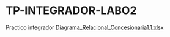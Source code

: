 # TP-INTEGRADOR-LABO2
Practico integrador
[Diagrama_Relacional_Concesionaria1.1.xlsx](https://github.com/VerdugoCarlosFabian/TP-INTEGRADOR-LABO2/files/7288007/Diagrama_Relacional_Concesionaria1.1.xlsx)
